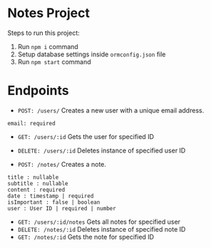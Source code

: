 # Notes Project

Steps to run this project:

1. Run `npm i` command
2. Setup database settings inside `ormconfig.json` file
3. Run `npm start` command


# Endpoints

- `POST: /users/`  Creates a new user with a unique email address. 
```
email: required 
```
- `GET: /users/:id`  Gets the user for specified ID
- `DELETE: /users/:id` Deletes instance of specified user ID

- `POST: /notes/` Creates a note. 
```
title : nullable
subtitle : nullable
content : required
date : timestamp | required
isImportant : false | boolean
user : User ID | required | number
```

- `GET: /users/:id/notes`  Gets all notes  for specified user
- `DELETE: /notes/:id` Deletes instance of specified note ID 
- `GET: /notes/:id` 
Gets the note for specified ID
